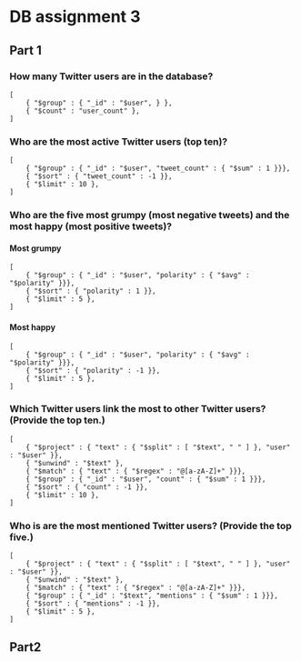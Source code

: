 # DB assignment 3

## Part 1

### How many Twitter users are in the database?

    [
        { "$group" : { "_id" : "$user", } },
        { "$count" : "user_count" },
    ]

### Who are the most active Twitter users (top ten)?

    [
        { "$group" : { "_id" : "$user", "tweet_count" : { "$sum" : 1 }}},
        { "$sort" : { "tweet_count" : -1 }},
        { "$limit" : 10 },
    ]

### Who are the five most grumpy (most negative tweets) and the most happy (most positive tweets)?

#### Most grumpy

    [
        { "$group" : { "_id" : "$user", "polarity" : { "$avg" : "$polarity" }}},
        { "$sort" : { "polarity" : 1 }},
        { "$limit" : 5 },
    ]

#### Most happy

    [
        { "$group" : { "_id" : "$user", "polarity" : { "$avg" : "$polarity" }}},
        { "$sort" : { "polarity" : -1 }},
        { "$limit" : 5 },
    ]

### Which Twitter users link the most to other Twitter users? (Provide the top ten.)
    
    [
        { "$project" : { "text" : { "$split" : [ "$text", " " ] }, "user" : "$user" }},
        { "$unwind" : "$text" },
        { "$match" : { "text" : { "$regex" : "@[a-zA-Z]+" }}},
        { "$group" : { "_id" : "$user", "count" : { "$sum" : 1 }}},
        { "$sort" : { "count" : -1 }},
        { "$limit" : 10 },
    ]

### Who is are the most mentioned Twitter users? (Provide the top five.)

    [
        { "$project" : { "text" : { "$split" : [ "$text", " " ] }, "user" : "$user" }},
        { "$unwind" : "$text" },
        { "$match" : { "text" : { "$regex" : "@[a-zA-Z]+" }}},
        { "$group" : { "_id" : "$text", "mentions" : { "$sum" : 1 }}},
        { "$sort" : { "mentions" : -1 }},
        { "$limit" : 5 },
    ]

## Part2
